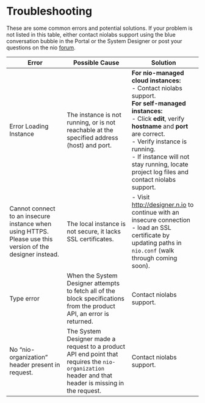 # Troubleshooting
These are some common errors and potential solutions. If your problem is not listed in this table, either contact niolabs support using the blue conversation bubble in the Portal or the System Designer or post your questions on the nio [forum](https://forum.n.io/).

| Error                                                   | Possible Cause    | Solution        |
|---------------------------------------------------------|-------------------|-----------------|
| Error Loading Instance | The instance is not running, or is not reachable at the specified address (host) and port. | **For nio-managed cloud instances:**<br>- Contact niolabs support.<br>**For self-managed instances:**<br> - Click **edit**, verify **hostname** and **port** are correct.<br>- Verify instance is running.<br> - If instance will not stay running, locate project log files and contact niolabs support. |
| Cannot connect to an insecure instance when using HTTPS. Please use this version of the designer instead. | The local instance is not secure, it lacks SSL certificates. | - Visit http://designer.n.io to continue with an insecure connection<br>- load an SSL certificate by updating paths in `nio.conf` (walk through coming soon). |
| Type error | When the System Designer attempts to fetch all of the block specifications from the product API, an error is returned. | Contact niolabs support. |
| No “nio-organization” header present in request. | The System Designer made a request to a product API end point that requires the `nio-organization` header and that header is missing in the request. | Contact niolabs support. |
